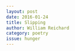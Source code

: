 ```yaml
---
layout: post 
date: 2016-01-24
title: Slipping
author: William Reichard
category: poetry
issue: hunger
---
```

